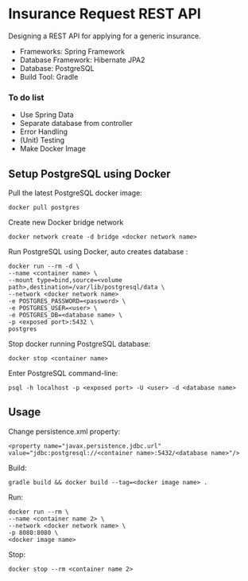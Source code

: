 # Insurance Request REST API

Designing a REST API for applying for a generic insurance.

* Frameworks: Spring Framework
* Database Framework: Hibernate JPA2
* Database: PostgreSQL
* Build Tool: Gradle

### To do list

* Use Spring Data
* Separate database from controller
* Error Handling
* (Unit) Testing
* Make Docker Image

## Setup PostgreSQL using Docker

Pull the latest PostgreSQL docker image:

```
docker pull postgres
```

Create new Docker bridge network

```
docker network create -d bridge <docker network name>
```

Run PostgreSQL using Docker, auto creates database :

```
docker run --rm -d \
--name <container name> \
--mount type=bind,source=<volume path>,destination=/var/lib/postgresql/data \
--network <docker network name>
-e POSTGRES_PASSWORD=<password> \
-e POSTGRES_USER=<user> \
-e POSTGRES_DB=<database name> \
-p <exposed port>:5432 \
postgres
```

Stop docker running PostgreSQL database:

```
docker stop <container name>
```

Enter PostgreSQL command-line:

```
psql -h localhost -p <exposed port> -U <user> -d <database name>
```

## Usage

Change persistence.xml property:

```
<property name="javax.persistence.jdbc.url" value="jdbc:postgresql://<container name>:5432/<database name>"/>
```

Build:

```
gradle build && docker build --tag=<docker image name> .
```

Run:

```
docker run --rm \
--name <container name 2> \
--network <docker network name> \
-p 8080:8080 \
<docker image name>
```

Stop:

```
docker stop --rm <container name 2>
```
